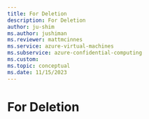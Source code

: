 ```yaml
---
title: For Deletion
description: For Deletion
author: ju-shim
ms.author: jushiman
ms.reviewer: mattmcinnes
ms.service: azure-virtual-machines
ms.subservice: azure-confidential-computing
ms.custom:
ms.topic: conceptual
ms.date: 11/15/2023
---
```


# For Deletion
